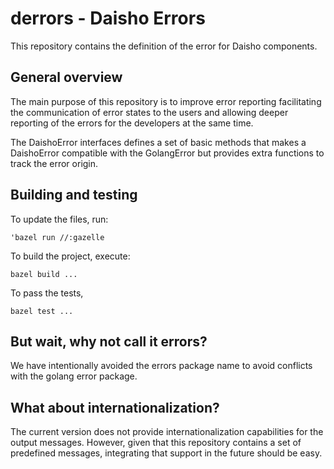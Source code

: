 # derrors - Daisho Errors

This repository contains the definition of the error for Daisho components.

## General overview

The main purpose of this repository is to improve error reporting facilitating the communication of error states to the
users and allowing deeper reporting of the errors for the developers at the same time.

The DaishoError interfaces defines a set of basic methods that makes a DaishoError compatible with the GolangError but
provides extra functions to track the error origin.

## Building and testing

To update the files, run:

```
'bazel run //:gazelle
```

To build the project, execute:

```
bazel build ...
```

To pass the tests,

```
bazel test ...
```

## But wait, why not call it errors?

We have intentionally avoided the errors package name to avoid conflicts with the golang error package.

## What about internationalization?

The current version does not provide internationalization capabilities for the output messages. However, given that this
repository contains a set of predefined messages, integrating that support in the future should be easy.